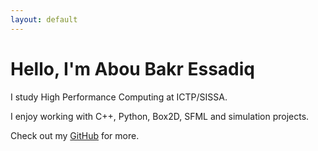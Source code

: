 ```yaml
---
layout: default
---
```


# Hello, I'm Abou Bakr Essadiq

I study High Performance Computing at ICTP/SISSA.

I enjoy working with C++, Python, Box2D, SFML and simulation projects.

Check out my [GitHub](https://github.com/aredjil) for more.
